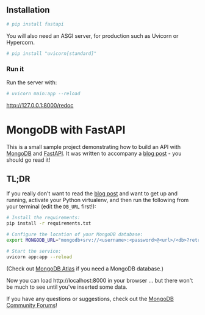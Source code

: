 ## Installation

```bash
# pip install fastapi
```

You will also need an ASGI server, for production such as Uvicorn or Hypercorn.

```bash
# pip install "uvicorn[standard]"
```

### Run it

Run the server with:

```bash
# uvicorn main:app --reload
```

http://127.0.0.1:8000/redoc

# MongoDB with FastAPI

This is a small sample project demonstrating how to build an API with [MongoDB](https://developer.mongodb.com/) and [FastAPI](https://fastapi.tiangolo.com/).
It was written to accompany a [blog post](https://developer.mongodb.com/quickstart/python-quickstart-fastapi/) - you should go read it!

## TL;DR

If you really don't want to read the [blog post](https://developer.mongodb.com/quickstart/python-quickstart-fastapi/) and want to get up and running,
activate your Python virtualenv, and then run the following from your terminal (edit the `DB_URL` first!):

```bash
# Install the requirements:
pip install -r requirements.txt

# Configure the location of your MongoDB database:
export MONGODB_URL="mongodb+srv://<username>:<password>@<url>/<db>?retryWrites=true&w=majority"

# Start the service:
uvicorn app:app --reload
```

(Check out [MongoDB Atlas](https://www.mongodb.com/cloud/atlas) if you need a MongoDB database.)

Now you can load http://localhost:8000 in your browser ... but there won't be much to see until you've inserted some data.

If you have any questions or suggestions, check out the [MongoDB Community Forums](https://developer.mongodb.com/community/forums/)!
